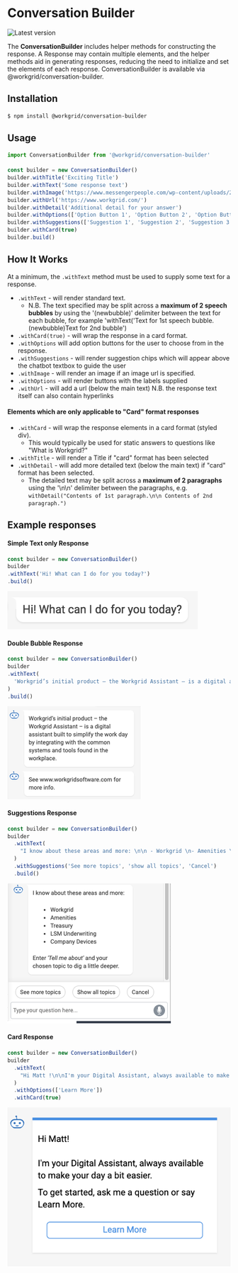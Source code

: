 # Conversation Builder

![Latest version](https://shields.lmig.com/npm/version/@workgrid/conversation-builder.svg)

The <b>ConversationBuilder</b> includes helper methods for constructing the response.
A Response may contain multiple elements, and the helper methods aid in generating responses, reducing the need to initialize and set the elements of each response.
ConversationBuilder is available via @workgrid/conversation-builder.

## Installation

```bash
$ npm install @workgrid/conversation-builder
```

## Usage

```js
import ConversationBuilder from '@workgrid/conversation-builder'

const builder = new ConversationBuilder()
builder.withTitle('Exciting Title')
builder.withText('Some response text')
builder.withImage('https://www.messengerpeople.com/wp-content/uploads/2018/08/knowhow-chatbots2-5bots.png')
builder.withUrl('https://www.workgrid.com/')
builder.withDetail('Additional detail for your answer')
builder.withOptions(['Option Button 1', 'Option Button 2', 'Option Button 3'])
builder.withSuggestions(['Suggestion 1', 'Suggestion 2', 'Suggestion 3'])
builder.withCard(true)
builder.build()
```

## How It Works

At a minimum, the `.withText` method must be used to supply some text for a response.

- `.withText` - will render standard text.
  - N.B. The text specified may be split across a **maximum of 2 speech bubbles** by using the '(newbubble)' delimiter
    between the text for each bubble, for example 'withText('Text for 1st speech bubble.(newbubble)Text for 2nd bubble')
- `.withCard(true)` - will wrap the response in a card format.
- `.withOptions` will add option buttons for the user to choose from in the response.
- `.withSuggestions` - will render suggestion chips which will appear above the chatbot textbox to guide the user
- `.withImage` - will render an image if an image url is specified.
- `.withOptions` - will render buttons with the labels supplied
- `.withUrl` - will add a url (below the main text) N.B. the response text itself can also contain hyperlinks

#### Elements which are only applicable to "Card" format responses

- `.withCard` - will wrap the response elements in a card format (styled div).
  - This would typically be used for static answers to questions like "What is Workgrid?"
- `.withTitle` - will render a Title if "card" format has been selected
- `.withDetail` - will add more detailed text (below the main text) if "card" format has been selected.
  - The detailed text may be split across a **maximum of 2 paragraphs** using the '\n\n' delimiter between the paragraphs,
    e.g. `withDetail("Contents of 1st paragraph.\n\n Contents of 2nd paragraph.")`

## Example responses

#### Simple Text only Response

```js
const builder = new ConversationBuilder()
builder
.withText('Hi! What can I do for you today?')
.build()
```

![Simple Text only Response](./screenshots/SimpleTextOnlyResponse.png)

#### Double Bubble Response

```js
const builder = new ConversationBuilder()
builder
.withText(
  'Workgrid’s initial product – the Workgrid Assistant – is a digital assistant built to simplify the work day by integrating with the common systems and tools found in the workplace. **(newbubble)** See www.workgridsoftware.com for more info.'
)
.build()
```

![Double Speech Bubble Response](./screenshots/DoubleBubbleResponse.png)

#### Suggestions Response

```js
const builder = new ConversationBuilder()
builder
  .withText(
    "I know about these areas and more: \n\n - Workgrid \n- Amenities \n- Treasury \n- LSM Underwriting \n- Company Devices \n\nEnter _'Tell me about'_ and your chosen topic to dig a little deeper."
  )
  .withSuggestions('See more topics', 'show all topics', 'Cancel')
  .build()
```

![Suggestions Response](./screenshots/BubbleWithSuggestionsResponse.png)

#### Card Response

```js
const builder = new ConversationBuilder()
builder
  .withText(
    "Hi Matt !\n\nI'm your Digital Assistant, always available to make your day a bit easier.\n\n To get started, ask me a question or say Learn More.`"
  )
  .withOptions(['Learn More'])
  .withCard(true)
```

![Card Response](./screenshots/CardResponse.png)
